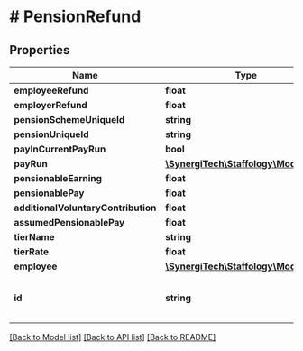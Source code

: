 # # PensionRefund

## Properties

Name | Type | Description | Notes
------------ | ------------- | ------------- | -------------
**employeeRefund** | **float** |  |
**employerRefund** | **float** |  |
**pensionSchemeUniqueId** | **string** |  | [optional]
**pensionUniqueId** | **string** |  | [optional]
**payInCurrentPayRun** | **bool** |  | [optional]
**payRun** | [**\SynergiTech\Staffology\Model\Item**](Item.md) |  | [optional]
**pensionableEarning** | **float** |  |
**pensionablePay** | **float** |  |
**additionalVoluntaryContribution** | **float** |  |
**assumedPensionablePay** | **float** |  |
**tierName** | **string** |  | [optional]
**tierRate** | **float** |  | [optional]
**employee** | [**\SynergiTech\Staffology\Model\Item**](Item.md) |  | [optional]
**id** | **string** | [readonly] The unique id of the object | [optional] [readonly]

[[Back to Model list]](../../README.md#models) [[Back to API list]](../../README.md#endpoints) [[Back to README]](../../README.md)
